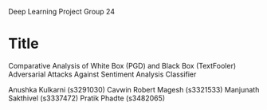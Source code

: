 Deep Learning Project Group 24 

# Title
Comparative Analysis of White Box (PGD) and Black Box (TextFooler) Adversarial Attacks Against Sentiment Analysis Classifier

Anushka Kulkarni (s3291030)
Cavwin Robert Magesh (s3321533)
Manjunath Sakthivel (s3337472)
Pratik Phadte (s3482065)
